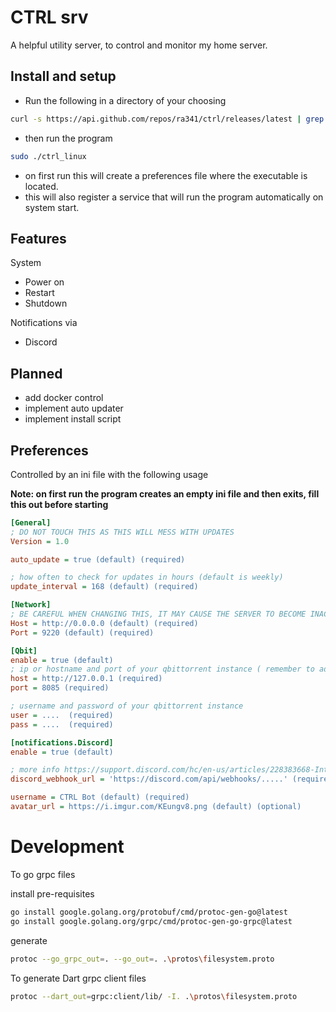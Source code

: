 # CTRL srv

A helpful utility server, to control and monitor my home server. 

## Install and setup

* Run the following in a directory of your choosing

```bash
curl -s https://api.github.com/repos/ra341/ctrl/releases/latest | grep "browser_download_url.*ctrl_linux" | cut -d '"' -f 4 | wget -qi - -O ./ctrl_linux | chmod +x ./ctrl_linux
```

* then run the program

```bash
sudo ./ctrl_linux
```

* on first run this will create a preferences file where the executable is located.
* this will also register a service that will run the program automatically on system start.

## Features

System
* Power on
* Restart
* Shutdown

Notifications via
* Discord

## Planned

* add docker control
* implement auto updater
* implement install script

## Preferences

Controlled by an ini file with the following usage

**Note: on first run the program creates an empty ini file and then exits, fill this out before starting**

```ini
[General]
; DO NOT TOUCH THIS AS THIS WILL MESS WITH UPDATES
Version = 1.0 

auto_update = true (default) (required)

; how often to check for updates in hours (default is weekly)
update_interval = 168 (default) (required)

[Network]
; BE CAREFUL WHEN CHANGING THIS, IT MAY CAUSE THE SERVER TO BECOME INACCESSIBLE
Host = http://0.0.0.0 (default) (required)  
Port = 9220 (default) (required)  

[Qbit]
enable = true (default)
; ip or hostname and port of your qbittorrent instance ( remember to add https or http accordingly)
host = http://127.0.0.1 (required)  
port = 8085 (required)

; username and password of your qbittorrent instance
user = ....  (required)
pass = ....  (required)

[notifications.Discord]
enable = true (default)

; more info https://support.discord.com/hc/en-us/articles/228383668-Intro-to-Webhooks
discord_webhook_url = 'https://discord.com/api/webhooks/.....' (required)

username = CTRL Bot (default) (required)
avatar_url = https://i.imgur.com/KEungv8.png (default) (optional) 
```

# Development

To go grpc files

install pre-requisites

```bash
go install google.golang.org/protobuf/cmd/protoc-gen-go@latest
go install google.golang.org/grpc/cmd/protoc-gen-go-grpc@latest
```

generate

```bash
protoc --go_grpc_out=. --go_out=. .\protos\filesystem.proto
```

To generate Dart grpc client files

```bash
protoc --dart_out=grpc:client/lib/ -I. .\protos\filesystem.proto
```